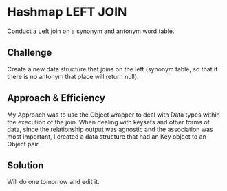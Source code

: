 # Hashmap LEFT JOIN
Conduct a Left join on a synonym and antonym word table. 

## Challenge
Create a new data structure that joins on the left (synonym table, so that if there is no antonym that place will return null). 

## Approach & Efficiency
My Approach was to use the Object wrapper to deal with Data types within the execution of the join. When dealing with keysets and other forms of data, since the relationship output was agnostic and the association was most important, I created a data structure that had an Key object to an Object pair. 

## Solution
Will do one tomorrow and edit it. 

